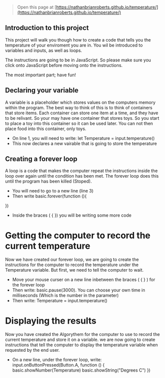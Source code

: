 
> Open this page at [https://nathanbrianroberts.github.io/temperature/](https://nathanbrianroberts.github.io/temperature/)

## Introduction to this project

This project will walk you though how to create a code that tells you the temperature of your enviroment you are in. You
wil be introduced to variables and inputs, as well as loops. 

The instructions are going to be in JavaScript. So please make sure you click onto JavaScript before moving onto the 
instructions. 

The most important part; have fun!

## Declaring your variable

A variable is a placeholder which stores values on the computers memory within the program. The best way to think of this is
to think of containers that store items. Each container can store one item at a time, and they have to be relivant. So your
may have one container that stores toys. So you start to place a toy into this container so it can be used later. You can 
not then place food into this container, only toys.

* On line 1, you will need to write: let Temperature = input.temperature()
* This now declares a new vairable that is going to store the temperature

## Creating a forever loop

A loop is a code that makes the computer repeat the instructions inside the loop over again until the condition has been met. 
The forever loop does this until the program has been killed (Stoped). 

* You will need to go to a new line (line 3)
* Then write basic.forever(function (){

})
* Inside the braces ( { }) you will be writing some more code

# Getting the computer to record the current temperature
Now we have created our forever loop, we are going to create the instructions for the computer to record the temperature 
under the Temperature variable. But first, we need to tell the computer to wait. 

* Move your mouse curser on a new line inbetween the braces ( { } ) for the forever loop
* Then write: basic.pause(3000). You can choose your own time in milliseconds (Which is the number in the parameter)
* Then write: Temperature = input.temperature()


# Displaying the results

Now you have created the Algorythem for the computer to use to record the current temperature and store it on a variable. we
are now going to create instructions that tell the computer to display the temperature variable when requested by the end user. 

* On a new line, under the forever loop, write: input.onButtonPressed(Button.A, function () {
    basic.showNumber(Temperature)
    basic.showString("Degrees C")
})

